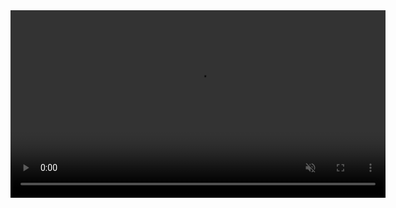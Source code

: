 <video width="600" controls autoplay muted>
  <source src="https://www.example.com/path-to-your-video.mp4" type="video/mp4">
  Your browser does not support the video tag.
</video>
